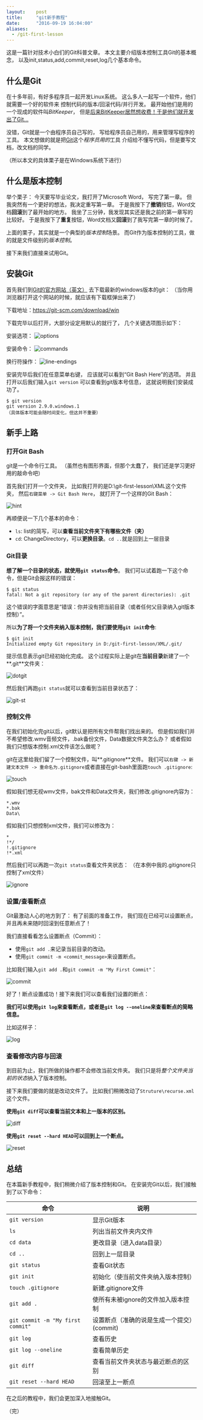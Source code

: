 ```yaml
---
layout:    post
title:     "git新手教程"
date:      "2016-09-19 16:04:00"
aliases:
  - /git-first-lesson
---
```


这是一篇针对技术小白们的Git科普文章。
本文主要介绍版本控制工具Git的基本概念，
以及init,status,add,commit,reset,log几个基本命令。

<!--MORE-->

## 什么是Git

在十多年前，有好多程序员一起开发Linux系统。
这么多人一起写一个软件，他们就需要一个好的软件来
控制代码的版本/回滚代码/并行开发。
最开始他们是用的一个现成的软件叫*BitKeeper*，
但是[后来BitKeeper居然想收费！于是他们就开发出了Git…][git-hist]

没错，Git就是一个由程序员自己写的，
写给程序员自己用的，用来管理写程序的工具。
本文想做的就是把[Git][git-wiki]这个*程序员用的*工具
介绍给不懂写代码，但是要写文档，改文档的同学。

（所以本文的具体栗子是在Windows系统下进行）


## 什么是版本控制

举个栗子：
今天要写毕业论文，我打开了Microsoft Word， 写完了第一章。
但我突然有一个更好的想法，我决定重写第一章。
于是我按下了**撤销**按钮，Word文档**回滚**到了最开始的地方。
我坐了三分钟，我发现其实还是我之前的第一章写的比较好。
于是我按下了**重复**按钮，Word文档又**回滚**到了我写完第一章的时候了。

上面的栗子，其实就是一个典型的*版本控制*场景。
而Git作为版本控制的工具，做的就是文件级别的*版本控制*。

接下来我们直接来试用Git。


## 安装Git

首先我们到[Git的官方网站（英文）][git-down]
去下载最新的windows版本的git：
（当你用浏览器打开这个网站的时候，就应该有下载框弹出来了）

下载地址：https://git-scm.com/download/win

下载完毕以后打开，大部分设定用默认的就行了，
几个关键选项图示如下：

安装选项：
![options][inst-opt]

安装命令：
![commands][inst-cmd]

换行符操作：
![line-endings][inst-le]

安装完毕后我们在任意菜单右键，
应该就可以看到“Git Bash Here”的选项。
并且打开以后我们输入`git version`
可以查看到git版本号信息，
这就说明我们安装成功了。

    $ git version
    git version 2.9.0.windows.1
    （具体版本可能会随时间变化，但这并不重要）

## 新手上路

### 打开Git Bash

git是一个命令行工具。
（虽然也有图形界面，但那个太蠢了，
我们还是学习更好用的敲命令吧）

首先我们打开一个文件夹，
比如我打开的是D:\git-first-lesson\XML这个文件夹，
然后`右键菜单 -> Git Bash Here`，
就打开了一个这样的Git Bash：

![hint][git-version]

再顺便说一下几个基本的命令：

* `ls`: list的简写，可以**查看当前文件夹下有哪些文件（夹）**
* `cd`: ChangeDirectory，可以**更换目录**。`cd ..`就是回到上一层目录


### Git目录

**想了解一个目录的状态，就使用`git status`命令**。
我们可以试着跑一下这个命令，但是Git会报这样的错误：

    $ git status
    fatal: Not a git repository (or any of the parent directories): .git

这个错误的字面意思是“错误：你并没有把当前目录（或者任何父目录纳入git版本控制）”。

所以**为了将一个文件夹纳入版本控制，我们要使用`git init`命令**:

    $ git init
    Initialized empty Git repository in D:/git-first-lesson/XML/.git/

提示信息表示git已经初始化完成。
这个过程实际上是git在**当前目录**新建了一个**.git**文件夹：

![dotgit][dot_git]

然后我们再跑`git status`就可以查看到当前目录状态了：

![git-st][git-status]


### 控制文件

在我们初始化完git以后，git默认是把所有文件帮我们找出来的。
但是假如我们并不希望修改.wmv音频文件，.bak备份文件，Data数据文件夹怎么办？
或者假如我们只想版本控制.xml文件该怎么做呢？

git在这里给我们留了一个控制文件，叫**.gitignore**文件。
我们可以`右键 -> 新建文本文件 -> 重命名为.gitignore`或者直接在git-bash里面跑`touch .gitignore`:

![touch][touch]

假如我们想无视wmv文件，bak文件和Data文件夹，我们修改.gitignore内容为：

    *.wmv
    *.bak
    Data\

假如我们只想控制xml文件，我们可以修改为：

    *
    !*/
    !.gitignore
    !*.xml

然后我们可以再跑一次`git status`查看文件夹状态：
（在本例中我的.gitignore只控制了xml文件）

![ignore][git-ignore]


### 设置/查看断点

Git最激动人心的地方到了：
有了前面的准备工作，
我们现在已经可以设置断点，
并且再未来随时回滚到任意断点了！

我们直接看看怎么设置断点（Commit）：

* 使用`git add .`来记录当前目录的改动。
* 使用`git commit -m <commit_message>`来设置断点。

比如我们输入`git add .`和`git commit -m "My First Commit"`：

![commit][git-commit]

好了！断点设置成功！接下来我们可以查看我们设置的断点：

**我们可以使用`git log`来查看断点，或者是`git log --oneline`来查看断点的简略信息。**

比如这样子：

![log][git-log]

### 查看修改内容与回滚

到目前为止，我们所做的操作都不会修改当前文件夹。
我们只是将*整个文件夹当前的状态*纳入了版本控制。

接下来我们要做的就是改动文件了。
比如我们稍微改动了`Struture\recurse.xml`这个文件。

**使用`git diff`可以查看当前文本和上一版本的区别。**

![diff][git-diff]

**使用`git reset --hard HEAD`可以回到上一个断点。**

![reset][git-reset]


## 总结

在本篇新手教程中，我们稍微介绍了版本控制和Git。
在安装完Git以后，我们接触到了以下命令：

| 命令                              | 说明                                       |
|-----------------------------------|--------------------------------------------|
| `git version`                     | 显示Git版本                                |
| `ls`                              | 列出当前文件夹内文件                       |
| `cd data`                         | 更改目录（进入data目录）                   |
| `cd ..`                           | 回到上一层目录                             |
| `git status`                      | 查看Git状态                                |
| `git init`                        | 初始化（使当前文件夹纳入版本控制）         |
| `touch .gitignore`                | 新建.gitignore文件                         |
| `git add .`                       | 使所有未被ignore的文件加入版本控制         |
| `git commit -m "My first commit"` | 设置断点（准确的说是生成一个提交）(commit) |
| `git log`                         | 查看历史                                   |
| `git log --oneline`               | 查看简单历史                               |
| `git diff`                        | 查看当前文件夹状态与最近断点的区别         |
| `git reset --hard HEAD`           | 回滚至上一断点                             |

在之后的教程中，我们会更加深入地接触Git。

（完）

[git-hist]: https://git-scm.com/book/en/v2/Getting-Started-A-Short-History-of-Git
[git-down]: https://git-scm.com/download/win
[git-wiki]: https://en.wikipedia.org/wiki/Git
[inst-opt]: /assets/git_first_lesson/inst_opt.jpg
[inst-cmd]: /assets/git_first_lesson/inst_cmd.jpg
[inst-le]: /assets/git_first_lesson/inst_le.jpg
[git-version]: /assets/git_first_lesson/git_version.jpg
[dot_git]: /assets/git_first_lesson/dot_git.jpg
[git-status]: /assets/git_first_lesson/git_status.jpg
[touch]: /assets/git_first_lesson/touch.jpg
[git-ignore]: /assets/git_first_lesson/git_ignore.jpg
[git-commit]: /assets/git_first_lesson/git_commit.jpg
[git-log]: /assets/git_first_lesson/git_log.jpg
[git-diff]: /assets/git_first_lesson/git_diff.jpg
[git-reset]: /assets/git_first_lesson/git_reset.jpg
